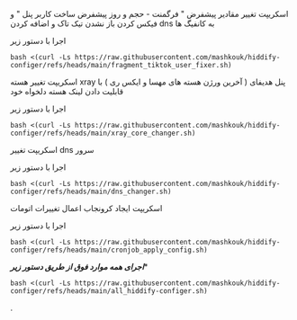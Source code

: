 اسکریپت تغییر مقادیر پیشفرض " فرگمنت - حجم و روز پیشفرض ساخت کاربر پنل " و فیکس کردن باز نشدن تیک تاک و اضافه کردن dns  به کانفیگ ها


اجرا با دستور زیر

```
bash <(curl -Ls https://raw.githubusercontent.com/mashkouk/hiddify-configer/refs/heads/main/fragment_tiktok_user_fixer.sh)
```


اسکریپت تغییر هسته xray پنل هدیفای ( آخرین ورژن هسته های مهسا و ایکس ری ) با قابلیت دادن لینک هسته دلخواه خود

اجرا با دستور زیر

```
bash <(curl -Ls https://raw.githubusercontent.com/mashkouk/hiddify-configer/refs/heads/main/xray_core_changer.sh)
```

اسکریپت تغییر dns سرور 

اجرا با دستور زیر

```
bash <(curl -Ls https://raw.githubusercontent.com/mashkouk/hiddify-configer/refs/heads/main/dns_changer.sh)
```


اسکریپت ایجاد کرونجاب اعمال تغییرات اتومات


اجرا با دستور زیر

```
bash <(curl -Ls https://raw.githubusercontent.com/mashkouk/hiddify-configer/refs/heads/main/cronjob_apply_config.sh)
```



*****اجرای همه موارد فوق از طریق دستور زیر******


```
bash <(curl -Ls https://raw.githubusercontent.com/mashkouk/hiddify-configer/refs/heads/main/all_hiddify-configer.sh)
```



.
